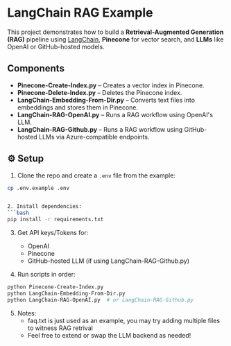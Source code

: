 # LangChain RAG Example

This project demonstrates how to build a **Retrieval-Augmented Generation (RAG)** pipeline using [LangChain](https://www.langchain.com/), **Pinecone** for vector search, and **LLMs** like OpenAI or GitHub-hosted models.

## Components

- **Pinecone-Create-Index.py** – Creates a vector index in Pinecone.
- **Pinecone-Delete-Index.py** – Deletes the Pinecone index.
- **LangChain-Embedding-From-Dir.py** – Converts text files into embeddings and stores them in Pinecone.
- **LangChain-RAG-OpenAI.py** – Runs a RAG workflow using OpenAI's LLM.
- **LangChain-RAG-Github.py** – Runs a RAG workflow using GitHub-hosted LLMs via Azure-compatible endpoints.

## ⚙️ Setup

1. Clone the repo and create a `.env` file from the example:

```bash
cp .env.example .env


2. Install dependencies:
```bash
pip install -r requirements.txt
```
3. Get API keys/Tokens for:
    - OpenAI
    - Pinecone
    - GitHub-hosted LLM (if using LangChain-RAG-Github.py)

4. Run scripts in order:
```bash
python Pinecone-Create-Index.py
python LangChain-Embedding-From-Dir.py
python LangChain-RAG-OpenAI.py  # or LangChain-RAG-Github.py
```

5. Notes: 
    - faq.txt is just used as an example, you may try adding multiple files to witness RAG retrival
    - Feel free to extend or swap the LLM backend as needed!